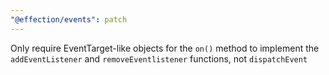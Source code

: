 ```yaml
---
"@effection/events": patch
---
```


Only require EventTarget-like objects for the `on()` method to
implement the `addEventListener` and `removeEventlistener` functions,
not `dispatchEvent`
